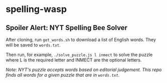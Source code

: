 # spelling-wasp
## Spoiler Alert: NYT Spelling Bee Solver

After cloning, run `get_words.sh` to download a list of English words. They will be saved to `words.txt`.

Then run, for example, `./solve_puzzle.js l inmect` to solve the puzzle where L is the required letter and INMECT are the optional letters.

*Note: NYT's puzzle accepts words based on editorial judgement. This repo finds all words for a given puzzle that are in `words.txt`.*
